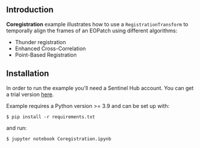 ## Introduction

**Coregistration** example illustrates how to use a ```RegistrationTransform``` to temporally align the frames of an EOPatch using different algorithms:
 + Thunder registration
 + Enhanced Cross-Correlation
 + Point-Based Registration


## Installation

In order to run the example you'll need a Sentinel Hub account.
You can get a trial version [here](https://www.sentinel-hub.com/trial).

Example requires a Python version >= 3.9 and can be set up with:

```
$ pip install -r requirements.txt
```

and run:

```
$ jupyter notebook Coregistration.ipynb
```
